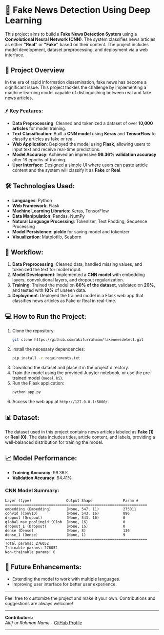 # 📰 Fake News Detection Using Deep Learning

This project aims to build a **Fake News Detection System** using a **Convolutional Neural Network (CNN)**. The system classifies news articles as either **"Real"** or **"Fake"** based on their content. The project includes model development, dataset preprocessing, and deployment via a web interface.

## 🚀 Project Overview

In the era of rapid information dissemination, fake news has become a significant issue. This project tackles the challenge by implementing a machine learning model capable of distinguishing between real and fake news articles.

### ⚡ Key Features:
- **Data Preprocessing**: Cleaned and tokenized a dataset of over **10,000 articles** for model training.
- **Text Classification**: Built a **CNN model** using **Keras** and **TensorFlow** to classify articles as fake or real.
- **Web Application**: Deployed the model using **Flask**, allowing users to input text and receive real-time predictions.
- **Model Accuracy**: Achieved an impressive **99.36% validation accuracy** after 18 epochs of training.
- **User Interface**: Designed a simple UI where users can paste article content and the system will classify it as **Fake** or **Real**.

## 🛠️ Technologies Used:
- **Languages**: Python
- **Web Framework**: Flask
- **Machine Learning Libraries**: Keras, TensorFlow
- **Data Manipulation**: Pandas, NumPy
- **Natural Language Processing**: Tokenizer, Text Padding, Sequence Processing
- **Model Persistence**: **pickle** for saving model and tokenizer
- **Visualization**: Matplotlib, Seaborn

## 📑 Workflow:
1. **Data Preprocessing**: Cleaned data, handled missing values, and tokenized the text for model input.
2. **Model Development**: Implemented a **CNN model** with embedding layers, convolutional layers, and dropout regularization.
3. **Training**: Trained the model on **80% of the dataset**, validated on **20%**, and tested with **10%** of unseen data.
4. **Deployment**: Deployed the trained model in a Flask web app that classifies news articles as Fake or Real in real-time.

## 💻 How to Run the Project:
1. Clone the repository:
    ```bash
    git clone https://github.com/akifurrahman/fakenewsdetect.git
    ```
2. Install the necessary dependencies:
    ```bash
    pip install -r requirements.txt
    ```
3. Download the dataset and place it in the project directory.
4. Train the model using the provided Jupyter notebook, or use the pre-trained model (`model.h5`).
5. Run the Flask application:
    ```bash
    python app.py
    ```
6. Access the web app at `http://127.0.0.1:5000/`.

## 📊 Dataset:
The dataset used in this project contains news articles labeled as **Fake (1)** or **Real (0)**. The data includes titles, article content, and labels, providing a well-balanced distribution for training the model.

## 📈 Model Performance:
- **Training Accuracy**: 99.36%
- **Validation Accuracy**: 94.41%

### CNN Model Summary:
```
Layer (type)                Output Shape              Param #   
=================================================================
embedding (Embedding)       (None, 547, 11)           275011     
conv1d (Conv1D)             (None, 543, 16)           896        
dropout (Dropout)           (None, 543, 16)           0          
global_max_pooling1d (Glob  (None, 16)                0          
dropout_1 (Dropout)         (None, 16)                0          
dense (Dense)               (None, 8)                 136        
dense_1 (Dense)             (None, 1)                 9          
=================================================================
Total params: 276052
Trainable params: 276052
Non-trainable params: 0
```

## 🔗 Future Enhancements:
- Extending the model to work with multiple languages.
- Improving user interface for better user experience.

---

Feel free to customize the project and make it your own. Contributions and suggestions are always welcome!

---

**Contributors:**  
*Akif ur Rahman Name* - [GitHub Profile](https://github.com/akifurrahman)

---
